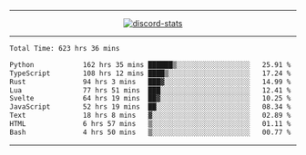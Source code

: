 <a href="https://www.github.com/ripavoid" target="_blank" rel="noreferrer">

-------

<div align='center'>
    <a href='https://discordapp.com/users/825178146797518881'>
        <img align='center' alt='discord-stats' src='https://api.discord-status.me/825178146797518881?nitro&boost=4&gradient=%231e0b1a%2C%23000000%2C%23000000%2C%23160316'></img>
    </a>
</div>

-------

<!--START_SECTION:waka-->

```txt
Total Time: 623 hrs 36 mins

Python            162 hrs 35 mins ██████▒░░░░░░░░░░░░░░░░░░   25.91 %
TypeScript        108 hrs 12 mins ████▒░░░░░░░░░░░░░░░░░░░░   17.24 %
Rust              94 hrs 3 mins   ███▓░░░░░░░░░░░░░░░░░░░░░   14.99 %
Lua               77 hrs 51 mins  ███░░░░░░░░░░░░░░░░░░░░░░   12.41 %
Svelte            64 hrs 19 mins  ██▓░░░░░░░░░░░░░░░░░░░░░░   10.25 %
JavaScript        52 hrs 19 mins  ██░░░░░░░░░░░░░░░░░░░░░░░   08.34 %
Text              18 hrs 8 mins   ▓░░░░░░░░░░░░░░░░░░░░░░░░   02.89 %
HTML              6 hrs 57 mins   ▒░░░░░░░░░░░░░░░░░░░░░░░░   01.11 %
Bash              4 hrs 50 mins   ▒░░░░░░░░░░░░░░░░░░░░░░░░   00.77 %
```

<!--END_SECTION:waka-->

-------

